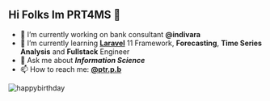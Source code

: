 ## Hi Folks Im PRT4MS 👋

<!--
**putrapb/putrapb** is a ✨ _special_ ✨ repository because its `README.md` (this file) appears on your GitHub profile.

Here are some ideas to get you started:

- 🔭 I’m currently working on ...
- 🌱 I’m currently learning ...
- 👯 I’m looking to collaborate on ...
- 🤔 I’m looking for help with ...
- 💬 Ask me about ...
- 📫 How to reach me: ...
- 😄 Pronouns: ...
- ⚡ Fun fact: ...
-->

- 🔭 I’m currently working on bank consultant **@indivara**
- 🌱 I’m currently learning [**Laravel**](https:://laravel.com) 11 Framework, **Forecasting**, **Time Series Analysis** and **Fullstack** Engineer
- 💬 Ask me about ___Information Science___
- 📫 How to reach me: [**@ptr.p.b**](https://linktr.ee/ptr.p.b)

![happybirthday](https://media.giphy.com/media/v1.Y2lkPTc5MGI3NjExNjN3YzR4NmV4YjJuNzFrMHlmZ3QwMm14M21zeWxpNnp6YW5rMGg1ZiZlcD12MV9naWZzX3NlYXJjaCZjdD1n/SO8a9geBGZin6Q8I1O/giphy.gif)
